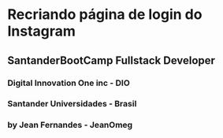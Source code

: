 # Recriando página de login do Instagram

## SantanderBootCamp Fullstack Developer

### Digital Innovation One inc - DIO

### Santander Universidades - Brasil

### by Jean Fernandes - JeanOmeg
